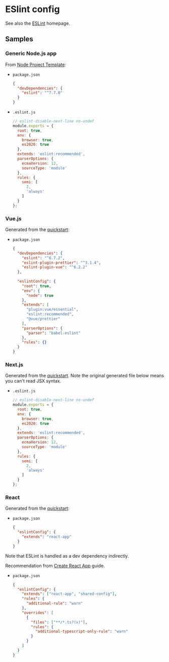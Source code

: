 # ESlint config

See also the [ESLint](https://eslint.org/) homepage.


## Samples

### Generic Node.js app

From [Node Project Template](https://github.com/MichaelCurrin/node-project-template):

- `package.json`
    ```json
    {
      "devDependencies": {
        "eslint": "^7.7.0"
      }
    }
    ```
- `.eslint.js`
    ```javascript
    // eslint-disable-next-line no-undef
    module.exports = {
      root: true,
      env: {
        browser: true,
        es2020: true
      },
      extends: 'eslint:recommended',
      parserOptions: {
        ecmaVersion: 12,
        sourceType: 'module'
      },
      rules: {
        semi: [
          2,
          'always'
        ]
      }
    };
    ```

### Vue.js

Generated from the [quickstart](https://github.com/MichaelCurrin/vue-quickstart/blob/master/package.json):

- `package.json`
    ```json
    {
      "devDependencies": {
        "eslint": "^6.7.2",
        "eslint-plugin-prettier": "^3.1.4",
        "eslint-plugin-vue": "^6.2.2"
      },
      
      "eslintConfig": {
        "root": true,
        "env": {
          "node": true
        },
        "extends": [
          "plugin:vue/essential",
          "eslint:recommended",
          "@vue/prettier"
        ],
        "parserOptions": {
          "parser": "babel-eslint"
        },
        "rules": {}
      }
    }
    ```

### Next.js

Generated from the [quickstart](https://github.com/MichaelCurrin/next-quickstart/blob/master/.eslintrc.js). Note the original generated file below means you can't read JSX syntax.

- `.eslint.js`
    ```javascript
    // eslint-disable-next-line no-undef
    module.exports = {
      root: true,
      env: {
        browser: true,
        es2020: true
      },
      extends: 'eslint:recommended',
      parserOptions: {
        ecmaVersion: 12,
        sourceType: 'module'
      },
      rules: {
        semi: [
          2,
          'always'
        ]
      }
    };
    ```

### React

Generated from the [quickstart](https://github.com/MichaelCurrin/react-quickstart):

- `package.json`
    ```json
    {
      "eslintConfig": {
        "extends": "react-app"
      }
    }
    ```

Note that ESLint is handled as a dev dependency indirectly.

Recommendation from [Create React App](https://create-react-app.dev/docs/setting-up-your-editor/) guide.

- `package.json`
    ```json
    {
      "eslintConfig": {
        "extends": ["react-app", "shared-config"],
        "rules": {
          "additional-rule": "warn"
        },
        "overrides": [
          {
            "files": ["**/*.ts?(x)"],
            "rules": {
              "additional-typescript-only-rule": "warn"
            }
          }
        ]
      }
    }
    ```
